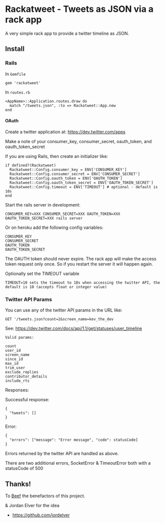# Rackatweet - Tweets as JSON via a rack app

A very simple rack app to provide a twitter timeline as JSON.

## Install

### Rails

In `Gemfile`

    gem 'rackatweet'

In `routes.rb`

    <AppName>::Application.routes.draw do
      match "/tweets.json", :to => Rackatweet::App.new
    end


#### OAuth

Create a twitter application at: https://dev.twitter.com/apps

Make a note of your consumer_key, consumer_secret, oauth_token, and oauth_token_secret

If you are using Rails, then create an initializer like:

    if defined?(Rackatweet)
      Rackatweet::Config.consumer_key = ENV['CONSUMER_KEY']
      Rackatweet::Config.consumer_secret = ENV['CONSUMER_SECRET']
      Rackatweet::Config.oauth_token = ENV['OAUTH_TOKEN']
      Rackatweet::Config.oauth_token_secret = ENV['OAUTH_TOKEN_SECRET']
      Rackatweet::Config.timeout = ENV['TIMEOUT'] # optional - default is 10s
    end

Start the rails server in development:
    
    CONSUMER_KEY=XXX CONSUMER_SECRET=XXX OAUTH_TOKEN=XXX OAUTH_TOKEN_SECRET=XXX rails server

Or on heroku add the following config variables:

    CONSUMER_KEY
    CONSUMER_SECRET
    OAUTH_TOKEN
    OAUTH_TOKEN_SECRET
    
The OAUTH token should never expire. The rack app will make the access token request only once. So if you restart the server it will happen again.
    
Optionally set the TIMEOUT variable

    TIMEOUT=10 sets the timeout to 10s when accessing the twitter API, the default is 10 (accepts float or integer value)


### Twitter API Params


You can use any of the twitter API params in the URL like:

    GET '/tweets.json?count=2&screen_name=kev_the_dev

See: https://dev.twitter.com/docs/api/1.1/get/statuses/user_timeline
  
    Valid params:

    count
    user_id
    screen_name
    since_id
    max_id
    trim_user
    exclude_replies
    contributor_details
    include_rts
    
    
Responses:

Successful response:

    {
      "tweets": []
    }

Error:

    {
      "errors": ["message": "Error message", "code": statusCode]
    }

Errors returned by the twitter API are handled as above.

There are two additional errors, SocketError & TimeoutError both with a statusCode of 500


## Thanks!

To <a href="http://wearebeef.co.uk/">Beef</a> the benefactors of this project.

& Jordan Elver for the idea
* https://github.com/jordelver
